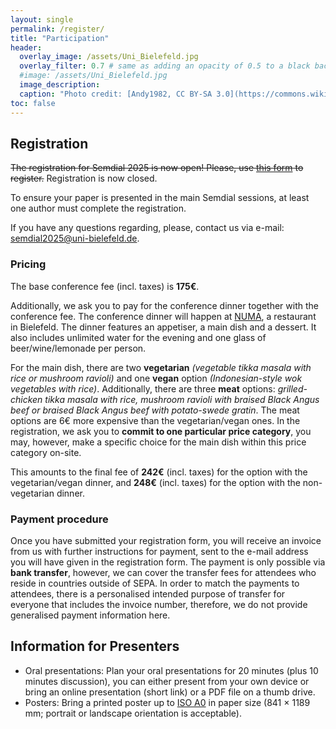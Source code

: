 ```yaml
---
layout: single
permalink: /register/
title: "Participation"
header:
  overlay_image: /assets/Uni_Bielefeld.jpg
  overlay_filter: 0.7 # same as adding an opacity of 0.5 to a black background
  #image: /assets/Uni_Bielefeld.jpg
  image_description: 
  caption: "Photo credit: [Andy1982, CC BY-SA 3.0](https://commons.wikimedia.org/wiki/File:Uni_Bielefeld.jpg) via Wikimedia Commons"
toc: false
---
```


## Registration

~~The registration for Semdial 2025 is now open! 
Please, use [this form](https://efemva69.forms.app/registration-semdial 'Registration form') to register.~~ 
Registration is now closed.

To ensure your paper is presented in the main Semdial sessions, at least one author must complete the registration.

If you have any questions regarding, please, contact us via e-mail: <semdial2025@uni-bielefeld.de>.


### Pricing

The base conference fee (incl. taxes) is **175€**.

Additionally, we ask you to pay for the conference dinner together with the conference fee. The conference dinner will happen at [NUMA](https://numa.de/ 'Link to the restaurant'), a restaurant in Bielefeld. The dinner features an appetiser, a main dish and a dessert. It also includes unlimited water for the evening and one glass of beer/wine/lemonade per person. 

For the main dish, there are two **vegetarian** _(vegetable tikka masala with rice or mushroom ravioli)_ and one **vegan** option _(Indonesian-style wok vegetables with rice)_. Additionally, there are three **meat** options: _grilled-chicken tikka masala with rice, mushroom ravioli with braised Black Angus beef or braised Black Angus beef with potato-swede gratin_. The meat options are 6€ more expensive than the vegetarian/vegan ones. In the registration, we ask you to **commit to one particular price category**, you may, however, make a specific choice for the main dish within this price category on-site.

This amounts to the final fee of **242€** (incl. taxes) for the option with the vegetarian/vegan dinner, and **248€** (incl. taxes) for the option with the non-vegetarian dinner.

### Payment procedure

Once you have submitted your registration form, you will receive an invoice from us with further instructions for payment, sent to the e-mail address you will have given in the registration form. The payment is only possible via **bank transfer**, however, we can cover the transfer fees for attendees who reside in countries outside of SEPA. In order to match the payments to attendees, there is a personalised intended purpose of transfer for everyone that includes the invoice number, therefore, we do not provide generalised payment information here.


## Information for Presenters

- Oral presentations: Plan your oral presentations for 20 minutes (plus 10 minutes discussion), you can either present from your own device or bring an online presentation (short link) or a PDF file on a thumb drive.
- Posters: Bring a printed poster up to [ISO A0](https://en.wikipedia.org/wiki/ISO_216) in paper size (841 × 1189 mm; portrait or landscape orientation is acceptable).
